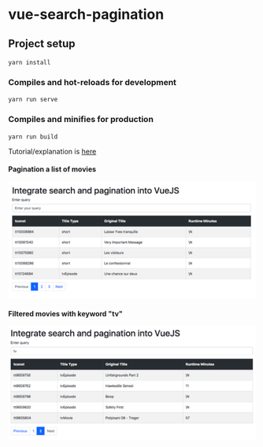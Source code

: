 # vue-search-pagination

## Project setup
```
yarn install
```

### Compiles and hot-reloads for development
```
yarn run serve
```

### Compiles and minifies for production
```
yarn run build
```

Tutorial/explanation is [here](https://hieu-tn.gitlab.io/work/?title=integrate%20search%20and%20pagination%20into%20vuejs)

#### Pagination a list of movies

![pagination a list of movies](https://raw.githubusercontent.com/hieu-tn/vue-search-pagination/master/src/assets/01.png)

#### Filtered movies with keyword "tv"

![pagination a list of movies](https://raw.githubusercontent.com/hieu-tn/vue-search-pagination/master/src/assets/02.png)
